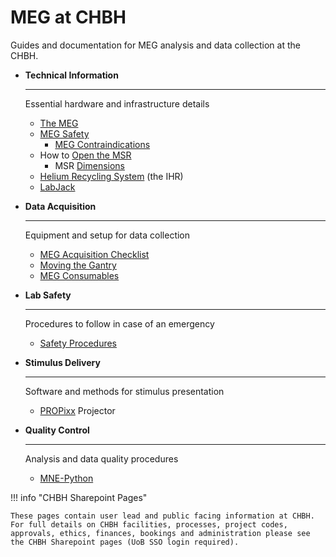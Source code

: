# MEG at CHBH

Guides and documentation for MEG analysis and data collection at the CHBH.

<div class="grid cards" markdown>

- **Technical Information**

    ---

    Essential hardware and infrastructure details

    - [The MEG](hardware/meg.md)
    - [MEG Safety](hardware/safety.md)
        - [MEG Contraindications](hardware/contraindications.md)
    - How to [Open the MSR](hardware/msr.md)
        - MSR [Dimensions](hardware/dimensions.md)
    - [Helium Recycling System](hardware/ihr.md) (the IHR)
    - [LabJack](hardware/meg-labjack.md)

- **Data Acquisition**

    ---

    Equipment and setup for data collection

    - [MEG Acquisition Checklist](acquisition/meg-acquisition-checklist.md)
    - [Moving the Gantry](acquisition/moving-the-gantry.md)
    - [MEG Consumables](acquisition/meg-consumables.md)

- **Lab Safety**

    ---

    Procedures to follow in case of an emergency

    - [Safety Procedures](labsafety/labsafety.md)

- **Stimulus Delivery**

    ---

    Software and methods for stimulus presentation

    - [PROPixx](stimulus/propixx.md) Projector

- **Quality Control**

    ---

    Analysis and data quality procedures

    - [MNE-Python](analysis/mne.md)

</div>

!!! info "CHBH Sharepoint Pages"

    These pages contain user lead and public facing information at CHBH. For full details on CHBH facilities, processes, project codes, approvals, ethics, finances, bookings and administration please see the CHBH Sharepoint pages (UoB SSO login required).
